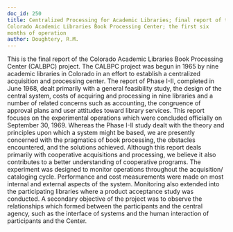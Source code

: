 ```yaml
---
doc_id: 250
title: Centralized Processing for Academic Libraries; final report of the
Colorado Academic Libraries Book Processing Center; the first six
months of operation
author: Doughtery, R.M.
---
```


This is the final report of the Colorado Academic
Libraries Book Processing Center (CALBPC)
project.  The CALBPC project was begun in 1965
by nine academic libraries in Colorado in an effort
to establish a centralized acquisition and processing
center.  The report of Phase I-II, completed
in June 1968, dealt primarily with a general feasibility
study, the design of the central system, costs
of acquiring and processing in nine libraries and a
number of related concerns such as accounting, the
congruence of approval plans and user attitudes toward
library services.
    This report focuses on the experimental operations
which were concluded officially on September 30,
1969.  Whereas the Phase I-II study dealt with the
theory and principles upon which a system might
be based, we are presently concerned with the
pragmatics of book processing, the obstacles 
encountered, and the solutions achieved.
    Although this report deals primarily with
cooperative acquisitions and processing, we believe
it also contributes to a better understanding of
cooperative programs.  The experiment was designed
to monitor operations throughout the acquisition/
cataloging cycle.  Performance and cost measurements
were made on most internal and external aspects
of the system.  Monitoring also extended into
the participating libraries where a product
acceptance study was conducted.  A secondary
objective of the project was to observe the 
relationships which formed between the participants
and the central agency, such as the interface of
systems and the human interaction of participants
and the Center.